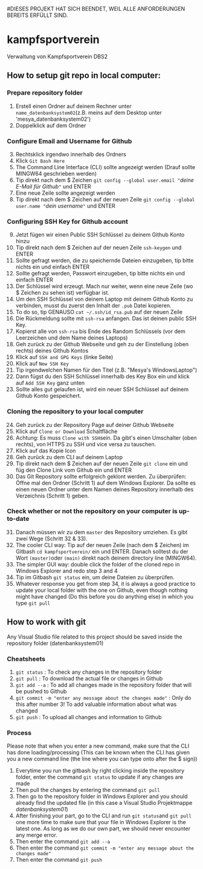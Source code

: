 #DIESES PROJEKT HAT SICH BEENDET, WEIL ALLE ANFORDERUNGEN BEREITS ERFÜLLT SIND.

# kampfsportverein
Verwaltung von Kampfsportverein DBS2

## How to setup git repo in local computer:
### Prepare repository folder
1) Erstell einen Ordner auf deinem Rechner unter `name_datenbanksystem02`(z.B. meins auf dem Desktop unter 'mesya_datenbanksystem02')
2) Doppelklick auf dem Ordner
### Configure Email and Username for Github
3) Rechtsklick irgendwo innerhalb des Ordners
4) Klick `Git Bash Here`
5) The Command Line Interface (CLI) sollte angezeigt werden (Drauf sollte MINGW64 geschrieben werden) 
6) Tip direkt nach dem $ Zeichen `git config --global user.email "`*deine E-Mail für Github*`"` und ENTER 
7) Eine neue Zeile sollte angezeigt werden
8) Tip direkt nach dem $ Zeichen auf der neuen Zeile `git config --global user.name "`*dein username*`"` und ENTER 
### Configuring SSH Key for Github account
9) Jetzt fügen wir einen Public SSH Schlüssel zu deinem Github Konto hinzu
10) Tip direkt nach dem $ Zeichen auf der neuen Zeile `ssh-keygen` und ENTER 
11) Sollte gefragt werden, die zu speichernde Dateien einzugeben, tip bitte nichts ein und einfach ENTER
12) Sollte gefragt werden, Passwort einzugeben, tip bitte nichts ein und einfach ENTER
13) Der Schlüssel wird erzeugt. Mach nur weiter, wenn eine neue Zeile (wo $ Zeichen zu sehen ist) verfügbar ist.
14) Um den SSH Schlüssel von deinem Laptop mit deinem Github Konto zu verbinden, musst du zuerst den Inhalt der `.pub` Datei kopieren.
15) To do so, tip GENAUSO `cat ~/.ssh/id_rsa.pub` auf der neuen Zeile
16) Die Rückmeldung sollte mit `ssh-rsa` anfangen. Das ist deinen public SSH Key.
17) Kopierst alle von `ssh-rsa` bis Ende des Random Schlüssels (vor dem Leerzeichen und dem Name deines Laptops)
18) Geh zurück zu der Github Webseite und geh zu der Einstellung (oben rechts) deines Github Kontos
19) Klick auf `SSH and GPG Keys` (linke Seite)
20) Klick auf `New SSH Key`
21) Tip irgendwelchen Namen für den Titel (z.B. "Mesya's WindowsLaptop")
22) Dann fügst du den SSH Schlüssel innerhalb des Key Box ein und klick auf `Add SSH Key` ganz unten
23) Sollte alles gut gelaufen ist, wird ein neuer SSH Schlüssel auf deinem Github Konto gespeichert.
### Cloning the repository to your local computer
24) Geh zurück zu der Repository Page auf deiner Github Webseite
25) Klick auf `Clone or Download` Schaltfläche 
26) Achtung: Es muss `Clone with SSH`sein. Da gibt's einen Umschalter (oben rechts), von HTTPS zu SSH und vice versa zu tauschen.
27) Klick auf das Kopie Icon 
28) Geh zurück zu dem CLI auf deinem Laptop
29) Tip direkt nach dem $ Zeichen auf der neuen Zeile `git clone` ein und füg den Clone Link vom Github ein und ENTER
30) Das Git Repository sollte erfolgreich geklont werden. Zu überprüfen: Öffne mal den Ordner (Schritt 1) auf dem Windows Explorer. Da sollte es einen neuen Ordner unter dem Namen deines Repository innerhalb des Verzeichnis (Schritt 1) geben.
### Check whether or not the repository on your computer is up-to-date
31) Danach müssen wir zu dem `master` des Repository umziehen. Es gibt zwei Wege (Schritt 32 & 33).
32) The cooler CLI way: Tip auf der neuen Zeile (nach dem $ Zeichen) im Gitbash `cd kampfsportverein/` ein und ENTER. Danach solltest du der Wort `(master)`oder `(main)` direkt nach deinem directory line (MINGW64).
33) The simpler GUI way: double click the folder of the cloned repo in Windows Explorer and redo step 3 and 4
34) Tip im Gitbash `git status` ein, um deine Dateien zu überprüfen.
35) Whatever response you get from step 34, it is always a good practice to update your local folder with the one on Github, even though nothing might have changed (Do this before you do anything else) in which you type `git pull` 

## How to work with git
Any Visual Studio file related to this project should be saved inside the repository folder (datenbanksystem01)
### Cheatsheets
1) `git status` : To check any changes in the repository folder
2) `git pull` : To download the actual file or changes in Github
3) `git add --a` : To add all changes made in the repository folder that will be pushed to Github
4) `git commit -m "enter any message about the changes made"` : Only do this after number 3! To add valuable information about what was changed
5) `git push` : To upload all changes and information to Github

### Process
Please note that when you enter a new command, make sure that the CLI has done loading/processing (This can be known when the CLI has given you a new command line (the line where you can type onto after the $ sign))

1) Everytime you run the gitbash by right clicking inside the repository folder, enter the command `git status` to update if any changes are made
2) Then pull the changes by entering the command `git pull`
3) Then go to the repository folder in Windows Explorer and you should already find the updated file (in this case a Visual Studio Projektmappe *datenbanksystem01*)
4) After finishing your part, go to the CLI and run `git status`and `git pull` one more time to make sure that your file in Windows Explorer is the latest one. As long as we do our own part, we should never encounter any merge error.
5) Then enter the command `git add --a`
6) Then enter the command `git commit -m "enter any message about the changes made"`
7) Then enter the command `git push`
